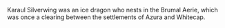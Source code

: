 Karaul Silverwing was an ice dragon who nests in the Brumal Aerie, which was once a clearing between the settlements of Azura and Whitecap.
